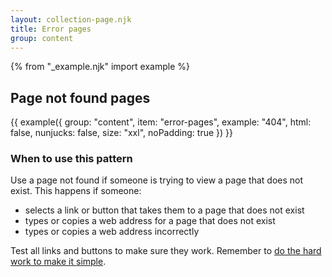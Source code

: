 ```yaml
---
layout: collection-page.njk
title: Error pages
group: content
---
```


{% from "_example.njk" import example %}

## Page not found pages

{{ example({ group: "content", item: "error-pages", example: "404", html: false, nunjucks: false, size: "xxl", noPadding: true }) }}

### When to use this pattern

Use a page not found if someone is trying to view a page that does not exist. This happens if someone:

- selects a link or button that takes them to a page that does not exist
- types or copies a web address for a page that does not exist
- types or copies a web address incorrectly

Test all links and buttons to make sure they work. Remember to [do the hard work to make it simple](https://www.gov.uk/guidance/government-design-principles#do-the-hard-work-to-make-it-simple).
